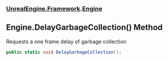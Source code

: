 ### [UnrealEngine.Framework](./UnrealEngine-Framework.md 'UnrealEngine.Framework').[Engine](./Engine.md 'UnrealEngine.Framework.Engine')
## Engine.DelayGarbageCollection() Method
Requests a one frame delay of garbage collection  
```csharp
public static void DelayGarbageCollection();
```
